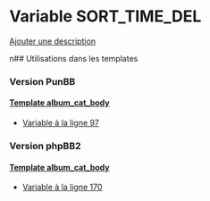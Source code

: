 # Variable SORT_TIME_DEL
[Ajouter une description](https://fa-tvars.appspot.com/SORT_TIME_DEL)

n## Utilisations dans les templates

### Version PunBB

#### [Template album_cat_body](punbb/album_cat_body.md)
* [Variable à la ligne 97](../punbb/album_cat_body.tpl#L97)

### Version phpBB2

#### [Template album_cat_body](subsilver/album_cat_body.md)
* [Variable à la ligne 170](../subsilver/album_cat_body.tpl#L170)